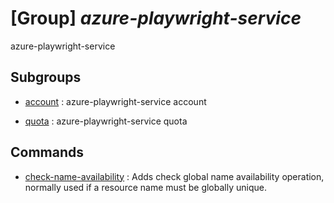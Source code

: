 # [Group] _azure-playwright-service_

azure-playwright-service

## Subgroups

- [account](/Commands/azure-playwright-service/account/readme.md)
: azure-playwright-service account

- [quota](/Commands/azure-playwright-service/quota/readme.md)
: azure-playwright-service quota

## Commands

- [check-name-availability](/Commands/azure-playwright-service/_check-name-availability.md)
: Adds check global name availability operation, normally used if a resource name must be globally unique.

